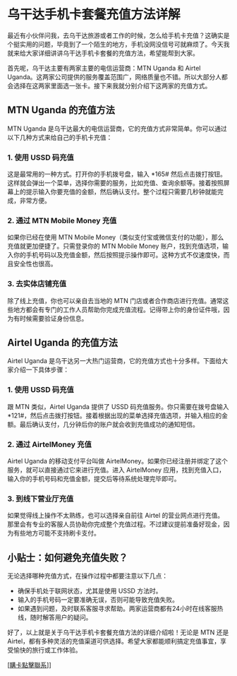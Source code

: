 # 乌干达手机卡套餐充值方法详解

最近有小伙伴问我，去乌干达旅游或者工作的时候，怎么给手机卡充值？这确实是个挺实用的问题，毕竟到了一个陌生的地方，手机没网没信号可就麻烦了。今天我就来给大家详细讲讲乌干达手机卡套餐的充值方法，希望能帮到大家。

首先呢，乌干达主要有两家主要的电信运营商：MTN Uganda 和 Airtel Uganda。这两家公司提供的服务覆盖范围广，网络质量也不错。所以大部分人都会选择在这两家里面选一张卡。接下来我就分别介绍下这两家的充值方式。

## MTN Uganda 的充值方法

MTN Uganda 是乌干达最大的电信运营商，它的充值方式非常简单。你可以通过以下几种方式来给自己的手机卡充值：

### 1. 使用 USSD 码充值

这是最常用的一种方式。打开你的手机拨号盘，输入 *165# 然后点击拨打按钮。这样就会弹出一个菜单，选择你需要的服务，比如充值、查询余额等。接着按照屏幕上的提示输入你要充值的金额，然后确认支付。整个过程只需要几秒钟就能完成，非常方便。

### 2. 通过 MTN Mobile Money 充值

如果你已经在使用 MTN Mobile Money（类似支付宝或微信支付的功能），那么充值就更加便捷了。只需登录你的 MTN Mobile Money 账户，找到充值选项，输入你的手机号码以及充值金额，然后按照提示操作即可。这种方式不仅速度快，而且安全性也很高。

### 3. 去实体店铺充值

除了线上充值，你也可以亲自去当地的 MTN 门店或者合作商店进行充值。通常这些地方都会有专门的工作人员帮助你完成充值流程。记得带上你的身份证件哦，因为有时候需要验证身份信息。

## Airtel Uganda 的充值方法

Airtel Uganda 是乌干达另一大热门运营商，它的充值方式也十分多样。下面给大家介绍一下具体步骤：

### 1. 使用 USSD 码充值

跟 MTN 类似，Airtel Uganda 提供了 USSD 码充值服务。你只需要在拨号盘输入 *121#，然后点击拨打按钮。接着根据出现的菜单选择充值选项，并输入相应的金额。最后确认支付，几分钟后你的账户就会收到充值成功的通知短信。

### 2. 通过 AirtelMoney 充值

Airtel Uganda 的移动支付平台叫做 AirtelMoney。如果你已经注册并绑定了这个服务，就可以直接通过它来进行充值。进入 AirtelMoney 应用，找到充值入口，输入你的手机号码和充值金额，提交后等待系统处理完毕即可。

### 3. 到线下营业厅充值

如果觉得线上操作不太熟练，也可以选择亲自前往 Airtel 的营业网点进行充值。那里会有专业的客服人员协助你完成整个充值过程。不过建议提前准备好现金，因为有些地方可能不支持刷卡支付。

## 小贴士：如何避免充值失败？

无论选择哪种充值方式，在操作过程中都要注意以下几点：

- 确保手机处于联网状态，尤其是使用 USSD 方法时。
- 输入的手机号码一定要准确无误，否则可能导致充值失败。
- 如果遇到问题，及时联系客服寻求帮助。两家运营商都有24小时在线客服热线，随时解答用户的疑问。

好了，以上就是关于乌干达手机卡套餐充值方法的详细介绍啦！无论是 MTN 还是 Airtel，都有多种灵活的充值渠道可供选择。希望大家都能顺利搞定充值事宜，享受愉快的旅行或工作体验。

[[購卡點擊聯系](https://t.me/s/esim1088)]]